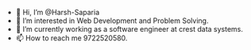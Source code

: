 - 👋 Hi, I’m @Harsh-Saparia
- 👀 I’m interested in Web Development and Problem Solving.
- 🌱 I’m currently working as a software engineer at crest data systems.
- 📫 How to reach me 9722520580.

<!---
Harsh-Saparia/Harsh-Saparia is a ✨ special ✨ repository because its `README.md` (this file) appears on your GitHub profile.
You can click the Preview link to take a look at your changes.
--->
